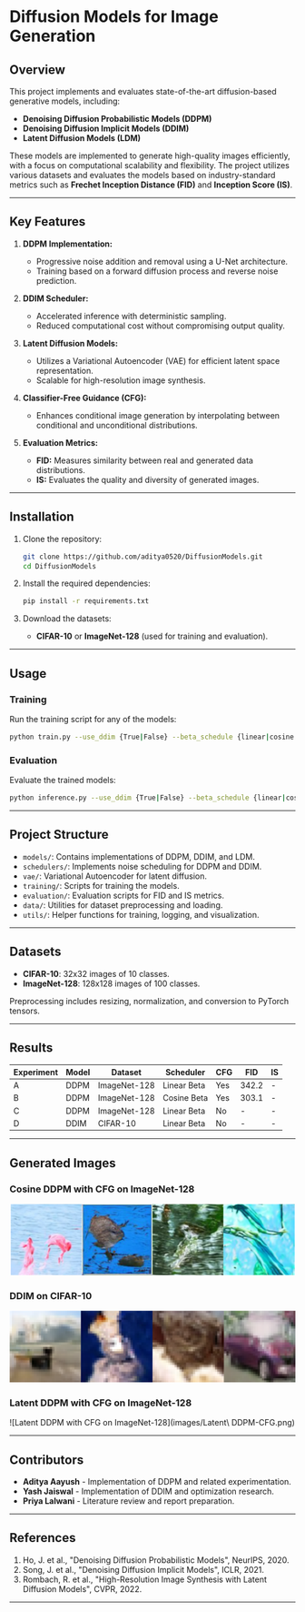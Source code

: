# Diffusion Models for Image Generation

## Overview

This project implements and evaluates state-of-the-art diffusion-based generative models, including:
- **Denoising Diffusion Probabilistic Models (DDPM)**
- **Denoising Diffusion Implicit Models (DDIM)**
- **Latent Diffusion Models (LDM)**

These models are implemented to generate high-quality images efficiently, with a focus on computational scalability and flexibility. The project utilizes various datasets and evaluates the models based on industry-standard metrics such as **Frechet Inception Distance (FID)** and **Inception Score (IS)**.

---

## Key Features

1. **DDPM Implementation:**
   - Progressive noise addition and removal using a U-Net architecture.
   - Training based on a forward diffusion process and reverse noise prediction.

2. **DDIM Scheduler:**
   - Accelerated inference with deterministic sampling.
   - Reduced computational cost without compromising output quality.

3. **Latent Diffusion Models:**
   - Utilizes a Variational Autoencoder (VAE) for efficient latent space representation.
   - Scalable for high-resolution image synthesis.

4. **Classifier-Free Guidance (CFG):**
   - Enhances conditional image generation by interpolating between conditional and unconditional distributions.

5. **Evaluation Metrics:**
   - **FID:** Measures similarity between real and generated data distributions.
   - **IS:** Evaluates the quality and diversity of generated images.

---

## Installation

1. Clone the repository:
   ```bash
   git clone https://github.com/aditya0520/DiffusionModels.git
   cd DiffusionModels
   ```

2. Install the required dependencies:
   ```bash
   pip install -r requirements.txt
   ```

3. Download the datasets:
   - **CIFAR-10** or **ImageNet-128** (used for training and evaluation).

---

## Usage

### Training
Run the training script for any of the models:
```bash
python train.py --use_ddim {True|False} --beta_schedule {linear|cosine|sigmoid}
```

### Evaluation
Evaluate the trained models:
```bash
python inference.py --use_ddim {True|False} --beta_schedule {linear|cosine|sigmoid}
```

---

## Project Structure

- `models/`: Contains implementations of DDPM, DDIM, and LDM.
- `schedulers/`: Implements noise scheduling for DDPM and DDIM.
- `vae/`: Variational Autoencoder for latent diffusion.
- `training/`: Scripts for training the models.
- `evaluation/`: Evaluation scripts for FID and IS metrics.
- `data/`: Utilities for dataset preprocessing and loading.
- `utils/`: Helper functions for training, logging, and visualization.

---

## Datasets

- **CIFAR-10**: 32x32 images of 10 classes.
- **ImageNet-128**: 128x128 images of 100 classes.

Preprocessing includes resizing, normalization, and conversion to PyTorch tensors.

---

## Results

| Experiment | Model | Dataset     | Scheduler       | CFG | FID   | IS    |
|------------|-------|-------------|-----------------|-----|-------|-------|
| A          | DDPM  | ImageNet-128 | Linear Beta    | Yes | 342.2 | -     |
| B          | DDPM  | ImageNet-128 | Cosine Beta    | Yes | 303.1 | -     |
| C          | DDPM  | ImageNet-128 | Linear Beta    | No  | -     | -     |
| D          | DDIM  | CIFAR-10     | Linear Beta    | No  | -     | -     |

---

## Generated Images

### Cosine DDPM with CFG on ImageNet-128
![Cosine DDPM with CFG on ImageNet-128](images/DDPM-CFG.png)

### DDIM on CIFAR-10
![DDIM on CIFAR-10](images/DDIM.png)

### Latent DDPM with CFG on ImageNet-128
![Latent DDPM with CFG on ImageNet-128](images/Latent\ DDPM-CFG.png)

---

## Contributors

- **Aditya Aayush** - Implementation of DDPM and related experimentation.
- **Yash Jaiswal** - Implementation of DDIM and optimization research.
- **Priya Lalwani** - Literature review and report preparation.

---

## References

1. Ho, J. et al., "Denoising Diffusion Probabilistic Models", NeurIPS, 2020.
2. Song, J. et al., "Denoising Diffusion Implicit Models", ICLR, 2021.
3. Rombach, R. et al., "High-Resolution Image Synthesis with Latent Diffusion Models", CVPR, 2022.

---

